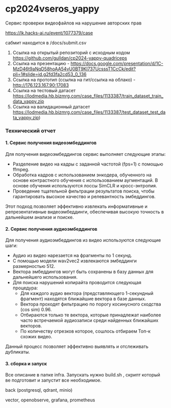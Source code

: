 # cp2024vseros_yappy

Сервис проверки видеофайлов на нарушение авторских прав

https://lk.hacks-ai.ru/event/1077379/case

сабмит находится в /docs/submit.csv

1.	Ссылка на открытый репозиторий с исходным кодом https://github.com/gulldan/cp2024-yappy-quadriceps
2.	Ссылка на презентацию - https://docs.google.com/presentation/d/1C-MzD46t9aNqD58hoAA54vU0BT9Kl737UcsssT1CcCk/edit?pli=1#slide=id.g2fd3fa2cd53_0_136 
3.	Ссылка на прототип (ссылка на гит/ссылка на облако) - http://176.123.167.90:17083 
4.  Ссылка на тестовый датасет https://lodmedia.hb.bizmrg.com/case_files/1133387/train_dataset_train_data_yappy.zip
5.	Ссылка на валидационный датасет https://lodmedia.hb.bizmrg.com/case_files/1133387/test_dataset_test_data_yappy.zip)

### Технический отчет

#### 1. Сервис получения видеоэмбеддингов

Для получения видеоэмбеддингов сервис выполняет следующие этапы:

- Разделение видео на кадры с заданной частотой (fps=1) с помощью ffmpeg.
- Обработка кадров с использованием энкодера, обученного на основе контрастного обучения с использованием аугментаций. В основе обучения используются лоссы SimCLR и кросс-энтропия.
- Проведение тщательной фильтрации результатов поиска, чтобы гарантировать высокое качество и релевантность эмбеддингов.

Этот подход позволяет эффективно извлекать информативные и репрезентативные видеоэмбеддинги, обеспечивая высокую точность в дальнейшем анализе и поиске.

#### 2. Сервис получения аудиоэмбеддингов

Для получения аудиоэмбеддингов из видео используются следующие шаги:

- Аудио из видео нарезается на фрагменты по 1 секунд.
- С помощью модели wav2vec2 извлекаются эмбеддинги размерностью 512.
- Вектора эмбеддингов могут быть сохранены в базу данных для дальнейшего использования.
- Для поиска нарушений копирайта проводится следующая процедура:
  - Для каждого аудио вектора (представляющего 1-секундный фрагмент) находятся ближайшие вектора в базе данных.
  - Вектора проходят фильтрацию по порогу косинусного сходства (cos sim) 0.96.
  - Отбираются только те вектора, которые принадлежат наиболее часто встречаемой аудиозаписи среди найденных ближайших векторов.
  - По количеству отрезков которое, сошлось отбираем Топ-к схожих видео.

Данный процесс позволяет эффективно выявлять и отслеживать дубликаты.


#### 3. сборка и запуск

Все описание в папке infra. Запускать нужно build.sh , скрипт который ве подготовит и запустит все необходимое.

back (postgresql, qdrant, minio)


vector, openobserve, grafana, prometheus
